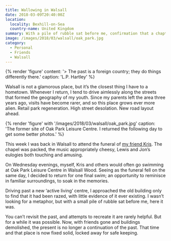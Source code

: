 ```yaml
---
title: Wallowing in Walsall
date: 2018-03-09T20:40:00Z
location:
  locality: Bexhill-on-Sea
  country-name: United Kingdom
summary: With a pile of rubble sat before me, confirmation that a chapter of my life has reached its conclusion.
image: /images/2018/03/walsall/oak_park.jpg
category:
  - Personal
  - Friends
  - Walsall
---
```

{% render 'figure'
  content: '> The past is a foreign country; they do things differently there.'
  caption: 'L.P. Hartley'
%}

Walsall is not a glamorous place, but it’s the closest thing I have to a hometown. Whenever I return, I tend to drive aimlessly along the streets that formed the geography of my youth. Since my parents left the area three years ago, visits have become rarer, and so this place grows ever more alien. Retail park regeneration. High street desolation. New road layout ahead.

{% render 'figure' with '/images/2018/03/walsall/oak_park.jpg'
  caption: 'The former site of Oak Park Leisure Centre. I returned the following day to get some better photos.'
%}

This week I was back in Walsall to attend the funeral of [my friend Kris][1]. The chapel was packed, the music appropriately cheesy, Lewis and Jon’s eulogies both touching and amusing.

On Wednesday evenings, myself, Kris and others would often go swimming at Oak Park Leisure Centre in Walsall Wood. Seeing as the funeral fell on the same day, I decided to return for one final swim; an opportunity to reminisce in familiar surroundings, to soak in the memories.

Driving past a new ‘active living’ centre, I approached the old building only to find that it had been razed, with little evidence of it ever existing. I wasn’t looking for a metaphor, but with a small pile of rubble sat before me, here it was.

You can’t revisit the past, and attempts to recreate it are rarely helpful. But for a while it was possible. Now, with friends gone and buildings demolished, the present is no longer a continuation of the past. That time and that place is now fixed solid, locked away for safe keeping.

[1]: /2018/02/kris_benbow
